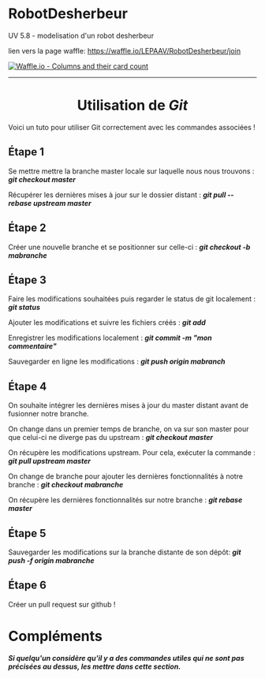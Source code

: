 # RobotDesherbeur
UV 5.8 - modelisation d'un robot desherbeur

lien vers la page waffle: https://waffle.io/LEPAAV/RobotDesherbeur/join

[![Waffle.io - Columns and their card count](https://badge.waffle.io/LEPAAV/RobotDesherbeur.svg?columns=all)](https://waffle.io/LEPAAV/RobotDesherbeur)

___

# <center> Utilisation de ***Git*** </center>



Voici un tuto pour utiliser Git correctement avec les commandes associées !

## Étape 1

Se mettre mettre la branche master locale sur laquelle nous nous trouvons :
***git checkout master***

Récupérer les dernières mises à jour sur le dossier distant :
***git pull --rebase upstream master***

## Étape 2

Créer une nouvelle branche et se positionner sur celle-ci : ***git checkout -b mabranche***

## Étape 3

Faire les modifications souhaitées puis regarder le status de git localement : ***git status***

Ajouter les modifications et suivre les fichiers créés : ***git add <some-file>***

Enregistrer les modifications localement : ***git commit -m "mon commentaire"***

Sauvegarder en ligne les modifications : ***git push origin mabranch***

## Étape 4

On souhaite intégrer les dernières mises à jour du master distant avant de fusionner notre branche.

On change dans un premier temps de branche, on va sur son master pour que celui-ci ne diverge pas du upstream :
***git checkout master***

On récupère les modifications upstream. Pour cela, exécuter la commande :
***git pull upstream master***

On change de branche pour ajouter les dernières fonctionnalités à notre branche :
***git checkout mabranche***

On récupère les dernières fonctionnalités sur notre branche :
***git rebase master***

## Étape 5

Sauvegarder les modifications sur la branche distante de son dépôt:
***git push -f origin mabranche***

## Étape 6

Créer un pull request sur github !

# Compléments

***Si quelqu'un considère qu'il y a des commandes utiles qui ne sont pas précisées au dessus, les mettre dans cette section.***
